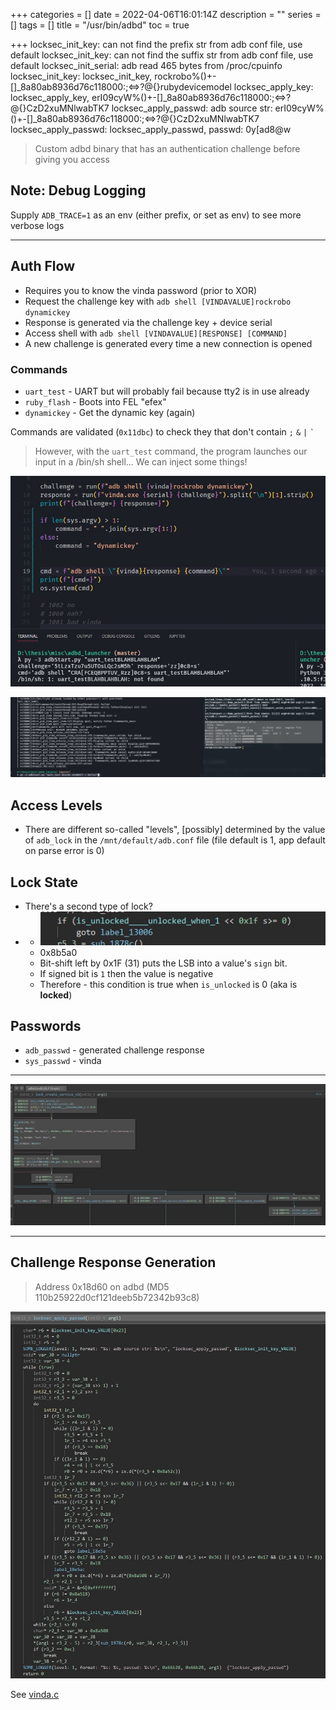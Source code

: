 +++
categories = []
date = 2022-04-06T16:01:14Z
description = ""
series = []
tags = []
title = "/usr/bin/adbd"
toc = true

+++
locksec_init_key: can not find the prefix str from adb conf file, use default
locksec_init_key: can not find the suffix str from adb conf file, use default
locksec_init_serial: adb read 465 bytes from /proc/cpuinfo
locksec_init_key: locksec_init_key, rockrobo%()+-\[\]_8a80ab8936d76c118000:;<=>?@{}rubydevicemodel
locksec_apply_key: locksec_apply_key, erI09cyW%()+-\[\]_8a80ab8936d76c118000:;<=>?@{}CzD2xuMNlwabTK7
locksec_apply_passwd: adb source str: erI09cyW%()+-\[\]_8a80ab8936d76c118000:;<=>?@{}CzD2xuMNlwabTK7
locksec_apply_passwd: locksec_apply_passwd, passwd: 0y\[ad8@w

> Custom adbd binary that has an authentication challenge before giving you access

## Note: Debug Logging

Supply `ADB_TRACE=1` as an env (either prefix, or set as env) to see more verbose logs

***

## Auth Flow

* Requires you to know the vinda password (prior to XOR)
* Request the challenge key with `adb shell [VINDAVALUE]rockrobo dynamickey`
* Response is generated via the challenge key + device serial
* Access shell with `adb shell [VINDAVALUE][RESPONSE] [COMMAND]`
* A new challenge is generated every time a new connection is opened

### Commands

* `uart_test` - UART but will probably fail because tty2 is in use already
* `ruby_flash` - Boots into FEL "efex"
* `dynamickey` - Get the dynamic key (again)

Commands are validated (`0x11dbc`) to check they that don't contain `;` `&` `|` <code>\`</code>

> However, with the `uart_test` command, the program launches our input in a /bin/sh shell... We can inject some things!

![](/uploads/20220725-snipaste_2022-07-26_03-52-41.jpg)

![](/uploads/20220725-snipaste_2022-07-26_03-56-14.jpg)

## Access Levels

* There are different so-called "levels", \[possibly\] determined by the value of `adb_lock` in the `/mnt/default/adb.conf` file (file default is 1, app default on parse error is 0)

## Lock State

* There's a second type of lock?
* 
  * ![](/uploads/20220725-snipaste_2022-07-26_00-29-43.jpg)
  * 0x8b5a0
  * Bit-shift left by 0x1F (31) puts the LSB into a value's `sign` bit.
  * If signed bit is `1` then the value is negative
  * Therefore - this condition is true when `is_unlocked` is 0 (aka is **locked**)

## Passwords

* `adb_passwd` - generated challenge response
* `sys_passwd` - vinda

***

![](/uploads/20220725-snipaste_2022-07-26_03-14-37.jpg)

***

## Challenge Response Generation

> Address 0x18d60 on adbd (MD5 110b25922d0cf121deeb5b72342b93c8)

![](/uploads/20220725-snipaste_2022-07-25_23-49-57.jpg)

See [vinda.c](../vinda.c)